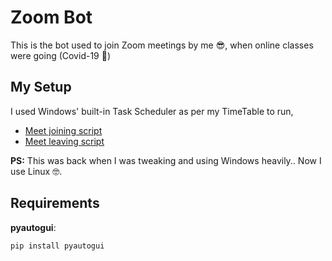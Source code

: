 # Zoom Bot

This is the bot used to join Zoom meetings by me 😎, when online classes were going (Covid-19 💉)

## My Setup

I used Windows' built-in Task Scheduler as per my TimeTable to run,
- [Meet joining script](zoom_bot.py) 
- [Meet leaving script](zoom_bot_leave.py)
  
**PS:** This was back when I was tweaking and using Windows heavily.. Now I use Linux 🤓.

## Requirements

**pyautogui**:
```
pip install pyautogui
```